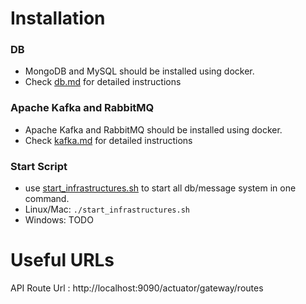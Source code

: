 # Installation
### DB
* MongoDB and MySQL should be installed using docker.
* Check [db.md](_config_databases/db.md) for detailed instructions

### Apache Kafka and RabbitMQ
* Apache Kafka and RabbitMQ should be installed using docker.
* Check [kafka.md](_config_kafka/kafka.md) for detailed instructions

### Start Script
* use [start_infrastructures.sh](start_infrastructures.sh) to start all db/message system in one command.
* Linux/Mac: `./start_infrastructures.sh`
* Windows: TODO

# Useful URLs
API Route Url : http://localhost:9090/actuator/gateway/routes
